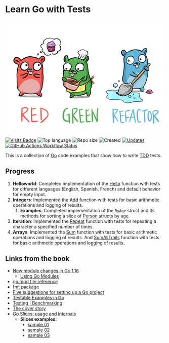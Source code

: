 # Learn Go with Tests

[![Learn Go with Tests](assets/tdd_go.webp)](https://quii.gitbook.io/learn-go-with-tests)

[![Visits Badge](https://badges.pufler.dev/visits/Searge/tdd_go?style=flat-square&logo=refinedgithub&logoColor=white)](https://badges.pufler.dev)
![Top language](https://img.shields.io/github/languages/top/Searge/tdd_go?style=flat-square)
![Repo size](https://img.shields.io/github/repo-size/Searge/tdd_go?style=flat-square)
![Created](https://img.shields.io/date/1732961863.svg?style=flat-square&logo=github&label=created)
[![Updates](https://img.shields.io/github/last-commit/Searge/tdd_go.svg?style=flat-square&logo=git&logoColor=white&color=blue)](https://github.com/Searge/tdd_go/commits/main/)
[![GitHub Actions Workflow Status](https://img.shields.io/github/actions/workflow/status/Searge/tdd_go/go.yml?branch=main&style=flat-square&logo=githubactions&logoColor=white&label=test-n-build)](https://github.com/Searge/tdd_go/actions/workflows/go.yml)

This is a collection of [Go](https://golang.org) code examples that show how to write [TDD](https://en.wikipedia.org/wiki/Test-driven_development) tests.

## Progress

1. **Helloworld**: Completed implementation of the [Hello](helloworld/hello.go#L15-L21) function with tests for different languages (English, Spanish, French) and default behavior for empty input.
2. **Integers**: Implemented the [Add](integers/adder.go#L6-L13) function with tests for basic arithmetic operations and logging of results.
   1. **Examples**: Completed implementation of the `ByAge` struct and its methods for sorting a slice of [Person](examples/sort_test.go#L8-L15) structs by age.
3. **Iteration**: Implemented the [Repeat](iteration/repeat.go#L3-L9) function with tests for repeating a character a specified number of times.
4. **Arrays**: Implemented the [Sum](arrays/sum.go#L4-L10) function with tests for basic arithmetic operations and logging of results. And [SumAllTrails](arrays/sum.go#L23-L35) function with tests for basic arithmetic operations and logging of results.

## Links from the book

- [New module changes in Go 1.16](https://go.dev/blog/go116-module-changes)
  - [Using Go Modules](https://go.dev/blog/using-go-modules)
- [go.mod file reference](https://go.dev/doc/modules/gomod-ref)
- [fmt package](https://pkg.go.dev/fmt#hdr-Printing)
- [Five suggestions for setting up a Go project](https://dave.cheney.net/2014/12/01/five-suggestions-for-setting-up-a-go-project)
- [Testable Examples in Go](https://go.dev/blog/examples)
- [Testing | Benchmarking](https://pkg.go.dev/testing#hdr-Benchmarks)
- [The cover story](https://go.dev/blog/cover)
- [Go Slices: usage and internals](https://go.dev/blog/slices-intro)
  - **Slices examples:**
    - [sample 01](https://go.dev/play/p/ICCWcRGIO68)
    - [sample 02](https://go.dev/play/p/bTrRmYfNYCp)
    - [sample 03](https://go.dev/play/p/Poth8JS28sc)
